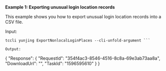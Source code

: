 **Example 1: Exporting unusual login location records**

This example shows you how to export unusual login location records into a CSV file.

Input: 

```
tccli yunjing ExportNonlocalLoginPlaces --cli-unfold-argument ```

Output: 
```
{
    "Response": {
        "RequestId": "354f4ac3-8546-4516-8c8a-69e3ab73aa8a",
        "DownloadUrl": "",
        "TaskId": "1596595610"
    }
}
```

